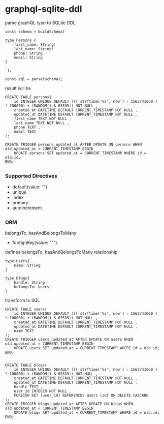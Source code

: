 # graphql-sqlite-ddl
parse graphQL type to SQLite DDL
```
const schema = buildSchema(`

type Persons {
    first_name: String!
    last_name: String!
    phone: String
    email: String
}

`);

const sql = parse(schema);

```

result will be
```
CREATE TABLE persons(
    id INTEGER UNIQUE DEFAULT ((( strftime('%s','now') - 1563741060 ) * 100000) + (RANDOM() & 65535)) NOT NULL ,
    created_at DATETIME DEFAULT CURRENT_TIMESTAMP NOT NULL ,
    updated_at DATETIME DEFAULT CURRENT_TIMESTAMP NOT NULL ,
    first_name TEXT NOT NULL ,
    last_name TEXT NOT NULL ,
    phone TEXT ,
    email TEXT
);

CREATE TRIGGER persons_updated_at AFTER UPDATE ON persons WHEN old.updated_at < CURRENT_TIMESTAMP BEGIN
    UPDATE persons SET updated_at = CURRENT_TIMESTAMP WHERE id = old.id;
END;
```

##

### Supported Directives
- default(value: "")
- unique
- index
- primary
- autoIncrement

##

### ORM
belongsTo, hasAndBelongsToMany
- foreignKey(value: """)

defines belongsTo, hasAndBelongsToMany relationship
```
type Users{
    name: String
}

type Blogs{
    handle: String
    belongsTo: Users
}
```

transform to SQL
```
CREATE TABLE users(
    id INTEGER UNIQUE DEFAULT ((( strftime('%s','now') - 1563741060 ) * 100000) + (RANDOM() & 65535)) NOT NULL ,
    created_at DATETIME DEFAULT CURRENT_TIMESTAMP NOT NULL ,
    updated_at DATETIME DEFAULT CURRENT_TIMESTAMP NOT NULL ,
    name TEXT
);
CREATE TRIGGER users_updated_at AFTER UPDATE ON users WHEN old.updated_at < CURRENT_TIMESTAMP BEGIN
    UPDATE users SET updated_at = CURRENT_TIMESTAMP WHERE id = old.id;
END;


CREATE TABLE blogs(
    id INTEGER UNIQUE DEFAULT ((( strftime('%s','now') - 1563741060 ) * 100000) + (RANDOM() & 65535)) NOT NULL ,
    created_at DATETIME DEFAULT CURRENT_TIMESTAMP NOT NULL ,
    updated_at DATETIME DEFAULT CURRENT_TIMESTAMP NOT NULL ,
    handle TEXT ,
    user_id INTEGER NOT NULL ,
    FOREIGN KEY (user_id) REFERENCES users (id) ON DELETE CASCADE
);
CREATE TRIGGER blogs_updated_at AFTER UPDATE ON blogs WHEN old.updated_at < CURRENT_TIMESTAMP BEGIN
    UPDATE blogs SET updated_at = CURRENT_TIMESTAMP WHERE id = old.id;
END;
```
